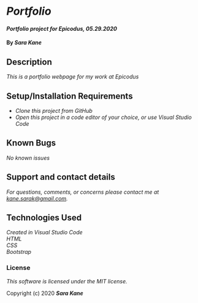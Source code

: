 # _Portfolio_

#### _Portfolio project for Epicodus, 05.29.2020_

#### By _**Sara Kane**_

## Description

_This is a portfolio webpage for my work at Epicodus_

## Setup/Installation Requirements

* _Clone this project from GitHub_
* _Open this project in a code editor of your choice, or use Visual Studio Code_

## Known Bugs

_No known issues_

## Support and contact details

_For questions, comments, or concerns please contact me at kane.sarak@gmail.com._

## Technologies Used

_Created in Visual Studio Code_  
_HTML_  
_CSS_  
_Bootstrap_  

### License

*This software is licensed under the MIT license.*

Copyright (c) 2020 **_Sara Kane_**